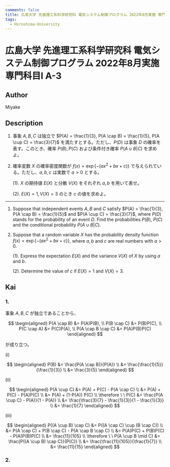 ```yaml
---
comments: false
title: 広島大学 先進理工系科学研究科 電気システム制御プログラム 2022年8月実施 専門科目I A-3
tags:
  - Hiroshima-University
---
```

# 広島大学 先進理工系科学研究科 電気システム制御プログラム 2022年8月実施 専門科目I A-3

## **Author**
Miyake

## **Description**
1. 事象 $A, B, C$ は独立で $P(A) = \frac{1}{3}, P(A \cap B) = \frac{1}{5}, P(A \cup C) = \frac{3}{7}$ を満たすとする。ただし、$P(D)$ は事象 $D$ の確率を表す。このとき、確率 $P(B), P(C)$ および条件付き確率 $P(A \cup B | C)$ を求めよ。

2. 確率変数 $X$ の確率密度関数が $f(x) = \exp\{-(ax^2 + bx + c)\}$ で与えられている。ただし、$a, b, c$ は実数で $a > 0$ とする。

   (1). $X$ の期待値 $E(X)$ と分散 $V(X)$ をそれぞれ $a, b$ を用いて表せ。

   (2). $E(X) = 1, V(X) = 3$ のとき $c$ の値を求めよ。

---

1. Suppose that independent events $A, B$ and $C$ satisfy $P(A) = \frac{1}{3}, P(A \cap B) = \frac{1}{5}$ and $P(A \cup C) = \frac{3}{7}$, where $P(D)$ stands for the probability of an event $D$. Find the probabilities $P(B)$, $P(C)$ and the conditional probability $P(A \cup B | C)$.

2. Suppose that a random variable $X$ has the probability density function $f(x) = \exp\{-(ax^2 + bx + c)\}$, where $a, b$ and $c$ are real numbers with $a > 0$.

   (1). Express the expectation $E(X)$ and the variance $V(X)$ of $X$ by using $a$ and $b$.

   (2). Determine the value of $c$ if $E(X) = 1$ and $V(X) = 3$.

## **Kai**
### 1.
事象 $A,B,C$ が独立であることから、

$$
  \begin{aligned}
  P(A \cap B) &= P(A)P(B),
  \\
  P(B \cap C) &= P(B)P(C),
  \\
  P(C \cap A) &= P(C)P(A),
  \\
  P(A \cap B \cap C) &= P(A)P(B)P(C)
  \end{aligned}
$$

が成り立つ。

(i)

$$
  \begin{aligned}
  P(B)
  &= \frac{P(A \cap B)}{P(A)}
  \\
  &= \frac{\frac{1}{5}}{\frac{1}{3}}
  \\
  &= \frac{3}{5}
  \end{aligned}
$$

(ii)

$$
  \begin{aligned}
  P(A \cup C)
  &= P(A) + P(C) - P(A \cap C)
  \\
  &= P(A) + P(C) - P(A)P(C)
  \\
  &= P(A) + (1-P(A)) P(C)
  \\
  \therefore \ \ 
  P(C)
  &= \frac{P(A \cup C) - P(A)}{1 - P(A)}
  \\
  &= \frac{\frac{3}{7} - \frac{1}{3}}{1 - \frac{1}{3}}
  \\
  &= \frac{1}{7}
  \end{aligned}
$$

(iii)

$$
  \begin{aligned}
  P((A \cup B) \cap C)
  &= P((A \cap C) \cup (B \cap C))
  \\
  &= P(A \cap C) + P(B \cap C) - P(A \cap B \cap C)
  \\
  &= P(A)P(C) + P(B)P(C) - P(A)P(B)P(C)
  \\
  &= \frac{11}{105}
  \\
  \therefore \ \ 
  P(A \cup B \mid C)
  &= \frac{P((A \cup B) \cap C)}{P(C)}
  \\
  &= \frac{\frac{11}{105}}{\frac{1}{7}}
  \\
  &= \frac{11}{15}
  \end{aligned}
$$

### 2.